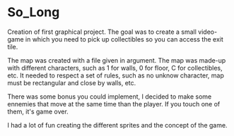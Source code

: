 # So_Long

Creation of first graphical project. The goal was to create a small video-game in which you need to pick up collectibles so you can access the exit tile.

The map was created with a file given in argument. The map was made-up with different characters, such as 1 for walls, 0 for floor, C for collectibles, etc. It needed to respect a set of rules, such as no unknow character, map must be rectangular and close by walls, etc.

There was some bonus you could implement, I decided to make some ennemies that move at the same time than the player. If you touch one of them, it's game over.

I had a lot of fun creating the different sprites and the concept of the game.
